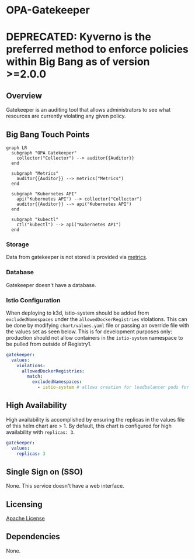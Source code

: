 # OPA-Gatekeeper

# **DEPRECATED**: Kyverno is the preferred method to enforce policies within Big Bang as of version >=2.0.0

## Overview

Gatekeeper is an auditing tool that allows administrators to see what resources are currently violating any given policy.

## Big Bang Touch Points

```mermaid
graph LR
  subgraph "OPA Gatekeeper"
    collector("Collector") --> auditor{{Auditor}}
  end      

  subgraph "Metrics"
    auditor{{Auditor}} --> metrics("Metrics")
  end

  subgraph "Kubernetes API"
    api("Kubernetes API") --> collector("Collector")
    auditor{{Auditor}} --> api("Kubernetes API")
  end

  subgraph "kubectl"
    ctl("kubectl") --> api("Kubernetes API")
  end

```

### Storage

Data from gatekeeper is not stored is provided via [metrics](https://open-policy-agent.github.io/gatekeeper/website/docs/metrics/).

### Database

Gatekeeper doesn't have a database.

### Istio Configuration

When deploying to k3d, istio-system should be added from `excludedNamespaces` under the `allowedDockerRegistries` violations. This can be done by modifying `chart/values.yaml` file or passing an override file with the values set as seen below. This is for development purposes only: production should not allow containers in the `istio-system` namespace to be pulled from outside of Registry1. 

```yaml
gatekeeper:
  values:
    violations:
      allowedDockerRegistries:
        match:
          excludedNamespaces: 
            - istio-system # allows creation for loadbalancer pods for various ports and various vendor loadbalancers
```

## High Availability

High availability is accomplished by ensuring the replicas in the values file of this helm chart are > 1. By default, this chart is configured for high availability with `replicas: 3`.

```yaml
gatekeeper:
  values:
    replicas: 3
```

## Single Sign on (SSO)

None. This service doesn't have a web interface.

## Licensing

[Apache License](https://github.com/open-policy-agent/gatekeeper/blob/master/LICENSE)

## Dependencies

None.
